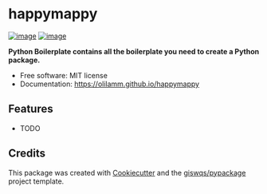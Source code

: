 # happymappy


[![image](https://img.shields.io/pypi/v/happymappy.svg)](https://pypi.python.org/pypi/happymappy)
[![image](https://img.shields.io/conda/vn/conda-forge/happymappy.svg)](https://anaconda.org/conda-forge/happymappy)


**Python Boilerplate contains all the boilerplate you need to create a Python package.**


-   Free software: MIT license
-   Documentation: https://olilamm.github.io/happymappy
    

## Features

-   TODO

## Credits

This package was created with [Cookiecutter](https://github.com/cookiecutter/cookiecutter) and the [giswqs/pypackage](https://github.com/giswqs/pypackage) project template.
